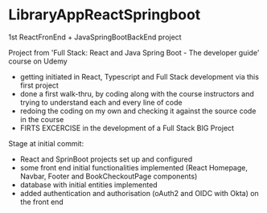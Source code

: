 # LibraryAppReactSpringboot
1st ReactFronEnd + JavaSpringBootBackEnd project

Project from 'Full Stack: React and Java Spring Boot - The developer guide' course on Udemy
  - getting initiated in React, Typescript and Full Stack development via this first project
  - done a first walk-thru, by coding along with the course instructors and trying to understand each and every line of code
  - redoing the coding on my own and checking it against the source code in the course
  - FIRTS EXCERCISE in the development of a Full Stack BIG Project

Stage at initial commit:
  - React and SprinBoot projects set up and configured
  - some front end initial functionalities implemented (React Homepage, Navbar, Footer and BookCheckoutPage components)
  - database with initial entities implemented 
  - added authentication and authorisation (oAuth2 and OIDC with Okta) on the front end
  




